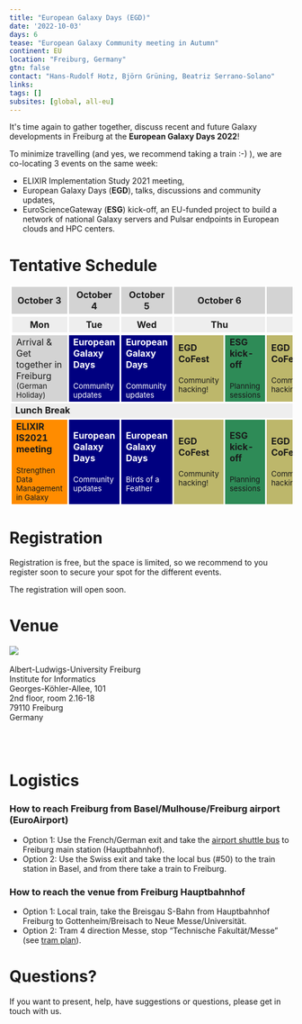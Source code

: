 ```yaml
---
title: "European Galaxy Days (EGD)"
date: '2022-10-03'
days: 6
tease: "European Galaxy Community meeting in Autumn"
continent: EU
location: "Freiburg, Germany"
gtn: false
contact: "Hans-Rudolf Hotz, Björn Grüning, Beatriz Serrano-Solano"
links:
tags: []
subsites: [global, all-eu]
---
```



It's time again to gather together, discuss recent and future Galaxy developments in Freiburg at the **European Galaxy Days 2022**!

To minimize travelling (and yes, we recommend taking a train :-) ), we are co-locating 3 events on the same week:
- ELIXIR Implementation Study 2021 meeting,
- European Galaxy Days (**EGD**), talks, discussions and community updates,
- EuroScienceGateway (**ESG**) kick-off, an EU-funded project to build a network of national Galaxy servers and Pulsar endpoints in European clouds and HPC centers.

# Tentative Schedule

<table>
  <tbody>
    <tr class="lead text-center" style="background-color: lightgray;">
      <th style="border: 3px solid white;">October 3</th>
      <th style="border: 3px solid white;">October 4</th>
      <th style="border: 3px solid white;">October 5</th>
      <th colspan=2 style="border: 3px solid white;">October 6</th>
      <th colspan=2 style="border: 3px solid white;">October 7</th>
    </tr>
    <tr class="text-center" style="background-color: #EEEEEE; border: 5px solid white">
      <th style="min-width: 18%; border: 3px solid white;">Mon</th>
      <th style="max-width: 18%; border: 3px solid white;">Tue</th>
      <th style="max-width: 18%; border: 3px solid white;">Wed</th>
      <th colspan=2 style="max-width: 18%; border: 3px solid white;">Thu</th>
      <th colspan=2 style="max-width: 18%; border: 3px solid white;">Fri</th>
    </tr>
    <tr class="text-center">
      <td style="border: 3px solid white; background-color: lightgray;">Arrival & Get together in Freiburg
        <br><small>(German Holiday)</small>
      </td>
      <td style="background-color: Navy; color: white; border: 3px solid white;"><strong>European Galaxy Days</strong>
        <br><br><small>Community updates</small>
      </td>
      <td style="background-color: Navy; color: white; border: 3px solid white;"><strong>European Galaxy Days</strong>
        <br><br><small>Community updates</small>
      </td>
      <td style="background-color: DarkKhaki; border: 3px solid white;"><strong>EGD <br> CoFest </strong>
        <br><br><small>Community hacking!</small>
      </td>
      <td style="background-color: SeaGreen; border: 3px solid white;"><strong>ESG kick-off</strong>
        <br><br><small>Planning sessions</small>
      </td>
      <td style="background-color: DarkKhaki; border: 3px solid white;"><strong>EGD <br> CoFest </strong>
        <br><br><small>Community hacking!</small>
      </td>
      <td style="background-color: SeaGreen; border: 3px solid white;"><strong>ESG kick-off</strong>
        <br><br><small>Discussions</small>
      </td>
    </tr>
    <tr class="text-center">
      <td colspan="7" style="background-color: #EEEEEE">
        <strong>Lunch Break</strong>
      </td>
    </tr>
    <tr class="text-center">
      <td style="background-color: DarkOrange; border: 3px solid white;">
        <strong>ELIXIR IS2021 meeting</strong>
        <br><br><small>Strengthen Data Management in Galaxy</small>
      </td>
      <td style="background-color: Navy; color: white; border: 3px solid white;"><strong>European Galaxy Days</strong>
        <br><br><small>Community updates</small>
      </td>
      <td style="background-color: Navy; color: white; border: 3px solid white;"><strong>European Galaxy Days</strong>
        <br><br><small>Birds of a Feather</small>
      </td>
      <td style="background-color: DarkKhaki; border: 3px solid white;"><strong>EGD <br> CoFest </strong>
        <br><br><small>Community hacking!</small>
      </td>
      <td style="background-color: SeaGreen; border: 3px solid white;"><strong>ESG kick-off</strong>
        <br><br><small>Planning sessions</small>
      </td>
      <td style="background-color: DarkKhaki; border: 3px solid white;"><strong>EGD <br> CoFest </strong>
        <br><br><small>Community hacking!</small>
      </td>
      <td style="background-color: SeaGreen; border: 3px solid white;"><strong>ESG kick-off</strong>
        <br><br><small>Discussions</small>
      </td>
    </tr>
  </tbody>
</table>

# Registration

Registration is free, but the space is limited, so we recommend to you register soon to secure your spot for the different events. 

The registration will open soon.
# Venue

<img class="float-right" src="https://www.informatik.uni-freiburg.de/data/intern/bilder/1756.jpg" />
<br><br>
Albert-Ludwigs-University Freiburg<br />
Institute for Informatics<br />
Georges-Köhler-Allee, 101<br />
2nd floor, room 2.16-18<br />
79110 Freiburg<br />
Germany

<br><br>

# Logistics
### How to reach Freiburg from Basel/Mulhouse/Freiburg airport (EuroAirport)

- Option 1: Use the French/German exit and take the [airport shuttle bus](http://www.freiburger-reisedienst.de/en/airportbus/timetable.php) to Freiburg main station (Hauptbahnhof).
- Option 2: Use the Swiss exit and take the local bus (#50) to the train station in Basel, and from there take a train to Freiburg.

### How to reach the venue from Freiburg Hauptbahnhof

- Option 1: Local train, take the Breisgau S-Bahn from Hauptbahnhof Freiburg to Gottenheim/Breisach to Neue Messe/Universität.
- Option 2: Tram 4 direction Messe, stop “Technische Fakultät/Messe” (see [tram plan](http://www.vag-freiburg.de/fahrplan-linien/netzplaene/liniennetzplan.html)).

# Questions?

If you want to present, help, have suggestions or questions, please get in touch with us.